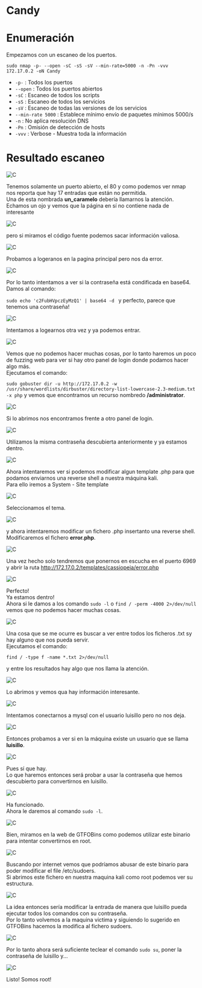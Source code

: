 # Candy

# Enumeración

Empezamos con un escaneo de los puertos.

`sudo nmap -p- --open -sC -sS -sV --min-rate=5000 -n -Pn -vvv 172.17.0.2 -oN Candy`

- `-p-` : Todos los puertos
- `--open` : Todos los puertos abiertos
- `-sC` : Escaneo de todos los scripts
- `-sS` : Escaneo de todos los servicios
- `-sV` : Escaneo de todas las versiones de los servicios
- `--min-rate 5000` : Establece mínimo envío de paquetes mínimos 5000/s
- `-n` : No aplica resolución DNS
- `-Pn` : Omisión de detección de hosts
- `-vvv` : Verbose - Muestra toda la información

# Resultado escaneo

![C](https://github.com/giustiand/DockerLabs-Writeups/blob/main/F%C3%A1cil/images/candy/C_1.jpg)   

Tenemos solamente un puerto abierto, el 80 y como podemos ver nmap nos reporta que hay 17 entradas que están no permitida.  
Una de esta nombrada **un_caramelo** debería llamarnos la atención.  
Echamos un ojo y vemos que la página en sí no contiene nada de interesante  

![C](https://github.com/giustiand/DockerLabs-Writeups/blob/main/F%C3%A1cil/images/candy/C_2.jpg)     

pero si miramos el código fuente podemos sacar información valiosa.   

![C](https://github.com/giustiand/DockerLabs-Writeups/blob/main/F%C3%A1cil/images/candy/C_3.jpg)   

Probamos a logeranos en la pagina principal pero nos da error.  

![C](https://github.com/giustiand/DockerLabs-Writeups/blob/main/F%C3%A1cil/images/candy/C_4.jpg)    

Por lo tanto intentamos a ver si la contraseña está condificada en base64.  
Damos al comando:  

`sudo echo 'c2FubHVpczEyMzQ1' | base64 -d ` y perfecto, parece que tenemos una contraseña!  

![C](https://github.com/giustiand/DockerLabs-Writeups/blob/main/F%C3%A1cil/images/candy/C_5.jpg)    

Intentamos a logearnos otra vez y ya podemos entrar.  

![C](https://github.com/giustiand/DockerLabs-Writeups/blob/main/F%C3%A1cil/images/candy/C_6.jpg)     

Vemos que no podemos hacer muchas cosas, por lo tanto haremos un poco de fuzzing web para ver si hay otro panel de login donde podamos hacer algo más.  
Ejecutamos el comando:  

`sudo gobuster dir -u http://172.17.0.2 -w /usr/share/wordlists/dirbuster/directory-list-lowercase-2.3-medium.txt -x php`  y vemos que encontramos un recurso nombredo **/administrator**.  

![C](https://github.com/giustiand/DockerLabs-Writeups/blob/main/F%C3%A1cil/images/candy/C_7.jpg)     

Si lo abrimos nos encontramos frente a otro panel de login.  

![C](https://github.com/giustiand/DockerLabs-Writeups/blob/main/F%C3%A1cil/images/candy/C_8.jpg)      

Utilizamos la misma contraseña descubierta anteriormente y ya estamos dentro.  

![C](https://github.com/giustiand/DockerLabs-Writeups/blob/main/F%C3%A1cil/images/candy/C_9.jpg)  

Ahora intentaremos ver si podemos modificar algun template .php para que podamos enviarnos una reverse shell a nuestra máquina kali.  
Para ello iremos a System - Site template  

![C](https://github.com/giustiand/DockerLabs-Writeups/blob/main/F%C3%A1cil/images/candy/C_10.jpg)   

Seleccionamos el tema.  

![C](https://github.com/giustiand/DockerLabs-Writeups/blob/main/F%C3%A1cil/images/candy/C_11.jpg)  

y ahora intentaremos modificar un fichero .php insertanto una reverse shell.  
Modificaremos el fichero **error.php**.  

![C](https://github.com/giustiand/DockerLabs-Writeups/blob/main/F%C3%A1cil/images/candy/C_12.jpg)   

Una vez hecho solo tendremos que ponernos en escucha en el puerto 6969 y abrir la ruta http://172.17.0.2/templates/cassiopeia/error.php   

![C](https://github.com/giustiand/DockerLabs-Writeups/blob/main/F%C3%A1cil/images/candy/C_13.jpg)   

Perfecto!  
Ya estamos dentro!  
Ahora si le damos a los comando `sudo -l` o `find / -perm -4000 2>/dev/null` vemos que no podemos hacer muchas cosas.  

![C](https://github.com/giustiand/DockerLabs-Writeups/blob/main/F%C3%A1cil/images/candy/C_14.jpg)   

Una cosa que se me ocurre es buscar a ver entre todos los ficheros .txt sy hay alguno que nos pueda servir.  
Ejecutamos el comando:  

`find / -type f -name *.txt 2>/dev/null`  

y entre los resultados hay algo que nos llama la atención.  

![C](https://github.com/giustiand/DockerLabs-Writeups/blob/main/F%C3%A1cil/images/candy/C_15.jpg)    

Lo abrimos y vemos qua hay información interesante.  

![C](https://github.com/giustiand/DockerLabs-Writeups/blob/main/F%C3%A1cil/images/candy/C_16.jpg)    

Intentamos conectarnos a mysql con el usuario luisillo pero no nos deja.  

![C](https://github.com/giustiand/DockerLabs-Writeups/blob/main/F%C3%A1cil/images/candy/C_17.jpg)   

Entonces probamos a ver si en la máquina existe un usuario que se llama **luisillo**.  

![C](https://github.com/giustiand/DockerLabs-Writeups/blob/main/F%C3%A1cil/images/candy/C_18.jpg)  

Pues sí que hay.  
Lo que haremos entonces será probar a usar la contraseña que hemos descubierto para convertirnos en luisillo.  

![C](https://github.com/giustiand/DockerLabs-Writeups/blob/main/F%C3%A1cil/images/candy/C_19.jpg)  

Ha funcionado.  
Ahora le daremos al comando `sudo -l`.  

![C](https://github.com/giustiand/DockerLabs-Writeups/blob/main/F%C3%A1cil/images/candy/C_20.jpg)  

Bien, miramos en la web de GTFOBins como podemos utilizar este binario para intentar convertirnos en root.  

![C](https://github.com/giustiand/DockerLabs-Writeups/blob/main/F%C3%A1cil/images/candy/C_21.jpg)    

Buscando por internet vemos que podríamos abusar de este binario para poder modificar el file /etc/sudoers.  
Si abrimos este fichero en nuestra maquina kali como root podemos ver su estructura.  

![C](https://github.com/giustiand/DockerLabs-Writeups/blob/main/F%C3%A1cil/images/candy/C_22.jpg)    

La idea entonces sería modificar la entrada de manera que luisillo pueda ejecutar todos los comandos con su contraseña.  
Por lo tanto volvemos a la maquina victima y siguiendo lo sugerido en GTFOBins hacemos la modifica al fichero sudoers.  

![C](https://github.com/giustiand/DockerLabs-Writeups/blob/main/F%C3%A1cil/images/candy/C_23.jpg)    

Por lo tanto ahora será suficiente teclear el comando `sudo su`, poner la contraseña de luisillo y...

![C](https://github.com/giustiand/DockerLabs-Writeups/blob/main/F%C3%A1cil/images/candy/C_23.jpg)      

Listo!
Somos root!  















